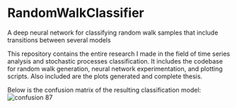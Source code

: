 # RandomWalkClassifier
A deep neural network for classifying random walk samples that include transitions between several models

This repository contains the entire research I made in the field of time series analysis and stochastic processes classification.
It includes the codebase for random walk generation, neural network experimentation, and plotting scripts.
Also included are the plots generated and complete thesis.

Below is the confusion matrix of the resulting classification model:
![confusion 87](https://user-images.githubusercontent.com/26568166/201528928-8c7268eb-bc7e-49ce-b2d1-2537b9831695.png)
